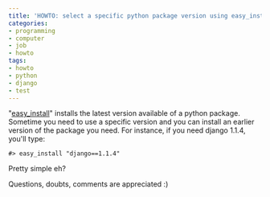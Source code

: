 ```yaml
---
title: 'HOWTO: select a specific python package version using easy_install'
categories:
- programming
- computer
- job
- howto
tags:
- howto
- python
- django
- test
---
```

"[easy_install](http://pypi.python.org/pypi/setuptools)" installs the latest
version available of a python package. Sometime you need to use a specific
version and you can install an earlier version of the package you need. For
instance, if you need django 1.1.4, you'll type:

    
    
    #> easy_install "django==1.1.4"

  
Pretty simple eh?

Questions, doubts, comments are appreciated :)

